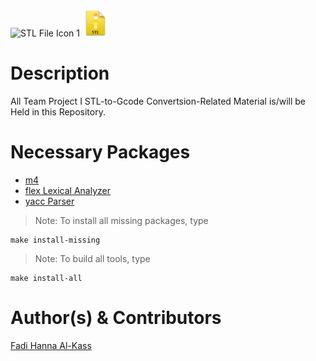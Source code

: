 <img src="interface/imgs/st2.png" alt="STL File Icon 1" height="42" width="42">
<img src="interface/imgs/stl.png" alt="STL File Icon 2" height="42" width="42">

Description
===========
All Team Project I STL-to-Gcode Convertsion-Related Material is/will be Held in this Repository.



Necessary Packages
==================
* [m4](http://www.gnu.org/software/m4/)
* [flex Lexical Analyzer](https://www.gnu.org/software/flex/)
* [yacc Parser](http://en.wikipedia.org/wiki/Yacc)



> Note: To install all missing packages, type

	make install-missing

> Note: To build all tools, type

	make install-all

Author(s) & Contributors
========================
[Fadi Hanna Al-Kass](http://fadialkass.blogspot.com)
